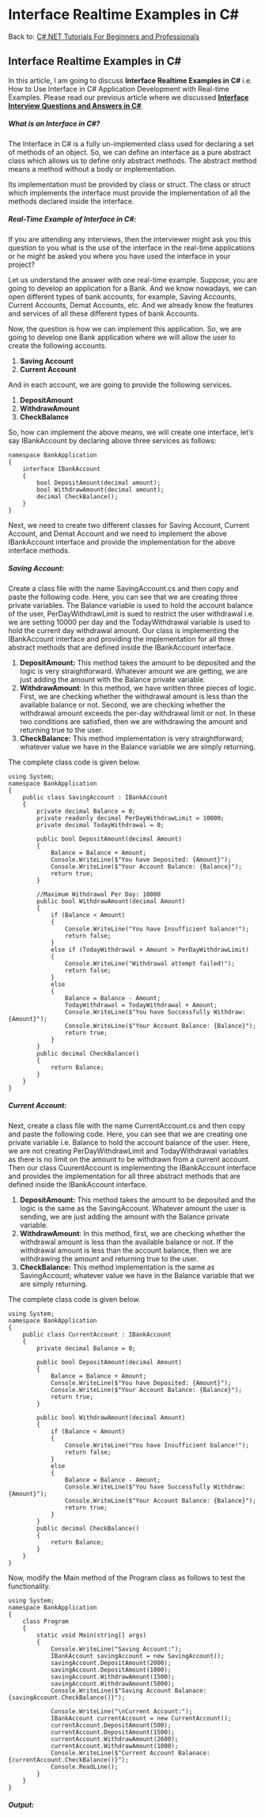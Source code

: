 # Interface Realtime Examples in C#

Back to: [C#.NET Tutorials For Beginners and Professionals](https://dotnettutorials.net/course/csharp-dot-net-tutorials/)

## **Interface Realtime Examples in C#**

In this article, I am going to discuss **Interface Realtime Examples in C#** i.e. How to Use Interface in C# Application Development with Real-time Examples. Please read our previous article where we discussed [**Interface Interview Questions and Answers in C#**](https://dotnettutorials.net/lesson/interface-interview-questions-and-answers-in-csharp/).

##### **What is an Interface in C#?**

The Interface in C# is a fully un-implemented class used for declaring a set of methods of an object. So, we can define an interface as a pure abstract class which allows us to define only abstract methods. The abstract method means a method without a body or implementation.

Its implementation must be provided by class or struct. The class or struct which implements the interface must provide the implementation of all the methods declared inside the interface.

##### **Real-Time Example of Interface in C#:**

If you are attending any interviews, then the interviewer might ask you this question to you what is the use of the interface in the real-time applications or he might be asked you where you have used the interface in your project?

Let us understand the answer with one real-time example. Suppose, you are going to develop an application for a Bank. And we know nowadays, we can open different types of bank accounts, for example, Saving Accounts, Current Accounts, Demat Accounts, etc. And we already know the features and services of all these different types of bank Accounts.

Now, the question is how we can implement this application. So, we are going to develop one Bank application where we will allow the user to create the following accounts.

1. **Saving Account**
2. **Current Account**

And in each account, we are going to provide the following services.

1. **DepositAmount**
2. **WithdrawAmount**
3. **CheckBalance**

So, how can implement the above means, we will create one interface, let’s say IBankAccount by declaring above three services as follows:

```
namespace BankApplication
{
    interface IBankAccount
    {
        bool DepositAmount(decimal amount);
        bool WithdrawAmount(decimal amount);
        decimal CheckBalance();
    }
} 
```

Next, we need to create two different classes for Saving Account, Current Account, and Demat Account and we need to implement the above IBankAccount interface and provide the implementation for the above interface methods.

##### **Saving Account:**

Create a class file with the name SavingAccount.cs and then copy and paste the following code. Here, you can see that we are creating three private variables. The Balance variable is used to hold the account balance of the user, PerDayWithdrawLimit is sued to restrict the user withdrawal i.e. we are setting 10000 per day and the TodayWithdrawal variable is used to hold the current day withdrawal amount. Our class is implementing the IBankAccount interface and providing the implementation for all three abstract methods that are defined inside the IBankAccount interface.

1. **DepositAmount:** This method takes the amount to be deposited and the logic is very straightforward. Whatever amount we are getting, we are just adding the amount with the Balance private variable.
2. **WithdrawAmount**: In this method, we have written three pieces of logic. First, we are checking whether the withdrawal amount is less than the available balance or not. Second, we are checking whether the withdrawal amount exceeds the per-day withdrawal limit or not. In these two conditions are satisfied, then we are withdrawing the amount and returning true to the user.
3. **CheckBalance:** This method implementation is very straightforward; whatever value we have in the Balance variable we are simply returning.

The complete class code is given below.

```
using System;
namespace BankApplication
{
    public class SavingAccount : IBankAccount
    {
        private decimal Balance = 0;
        private readonly decimal PerDayWithdrawLimit = 10000;
        private decimal TodayWithdrawal = 0;

        public bool DepositAmount(decimal Amount)
        {
            Balance = Balance + Amount;
            Console.WriteLine($"You have Deposited: {Amount}");
            Console.WriteLine($"Your Account Balance: {Balance}");
            return true;
        }

        //Maximum Withdrawal Per Day: 10000
        public bool WithdrawAmount(decimal Amount)
        {
            if (Balance < Amount)
            {
                Console.WriteLine("You have Insufficient balance!");
                return false;
            }
            else if (TodayWithdrawal + Amount > PerDayWithdrawLimit)
            {
                Console.WriteLine("Withdrawal attempt failed!");
                return false;
            }
            else
            {
                Balance = Balance - Amount;
                TodayWithdrawal = TodayWithdrawal + Amount;
                Console.WriteLine($"You have Successfully Withdraw: {Amount}");
                Console.WriteLine($"Your Account Balance: {Balance}");
                return true;
            }
        }
        public decimal CheckBalance()
        {
            return Balance;
        }
    }
}
```

##### **Current Account:**

Next, create a class file with the name CurrentAccount.cs and then copy and paste the following code. Here, you can see that we are creating one private variable i.e. Balance to hold the account balance of the user. Here, we are not creating PerDayWithdrawLimit and TodayWithdrawal variables as there is no limit on the amount to be withdrawn from a current account. Then our class CuurentAccount is implementing the IBankAccount interface and provides the implementation for all three abstract methods that are defined inside the IBankAccount interface.

1. **DepositAmount:** This method takes the amount to be deposited and the logic is the same as the SavingAccount. Whatever amount the user is sending, we are just adding the amount with the Balance private variable.
2. **WithdrawAmount**: In this method, first, we are checking whether the withdrawal amount is less than the available balance or not. If the withdrawal amount is less than the account balance, then we are withdrawing the amount and returning true to the user.
3. **CheckBalance:** This method implementation is the same as SavingAccount; whatever value we have in the Balance variable that we are simply returning.

The complete class code is given below.

```
using System;
namespace BankApplication
{
    public class CurrentAccount : IBankAccount
    {
        private decimal Balance = 0;
        
        public bool DepositAmount(decimal Amount)
        {
            Balance = Balance + Amount;
            Console.WriteLine($"You have Deposited: {Amount}");
            Console.WriteLine($"Your Account Balance: {Balance}");
            return true;
        }

        public bool WithdrawAmount(decimal Amount)
        {
            if (Balance < Amount)
            {
                Console.WriteLine("You have Insufficient balance!");
                return false;
            }
            else
            {
                Balance = Balance - Amount;
                Console.WriteLine($"You have Successfully Withdraw: {Amount}");
                Console.WriteLine($"Your Account Balance: {Balance}");
                return true;
            }
        }
        public decimal CheckBalance()
        {
            return Balance;
        }
    }
}
```

Now, modify the Main method of the Program class as follows to test the functionality.

```
using System;
namespace BankApplication
{
    class Program
    {
        static void Main(string[] args)
        {
            Console.WriteLine("Saving Account:");
            IBankAccount savingAccount = new SavingAccount();
            savingAccount.DepositAmount(2000);
            savingAccount.DepositAmount(1000);
            savingAccount.WithdrawAmount(1500);
            savingAccount.WithdrawAmount(5000);
            Console.WriteLine($"Saving Account Balanace: {savingAccount.CheckBalance()}");

            Console.WriteLine("\nCurrent Account:");
            IBankAccount currentAccount = new CurrentAccount();
            currentAccount.DepositAmount(500);
            currentAccount.DepositAmount(1500);
            currentAccount.WithdrawAmount(2600);
            currentAccount.WithdrawAmount(1000);
            Console.WriteLine($"Current Account Balanace: {currentAccount.CheckBalance()}");
            Console.ReadLine();
        }
    }
}
```

###### **Output:**

![Interface Realtime Examples in C#](data:image/svg+xml,%3Csvg%20xmlns=%22http://www.w3.org/2000/svg%22%20width=%22340%22%20height=%22385%22%3E%3C/svg%3E "Interface Realtime Examples in C#")

In the next article, I am going to discuss [**Multiple Inheritance in C#**](https://dotnettutorials.net/lesson/multiple-inheritance-csharp/) with Examples. Here, in this article, I try to explain **Interface Realtime Examples in C#**. I hope this article will help you with your need. I would like to have your feedback. Please post your feedback, question, or comments about this Interface Realtime Examples in the C# article.

[![dotnettutorials 1280x720](data:image/svg+xml,%3Csvg%20xmlns=%22http://www.w3.org/2000/svg%22%20width=%221280%22%20height=%22720%22%3E%3C/svg%3E)](https://dotnettutorials.net/pranaya-rout/)

[Dot Net Tutorials](https://dotnettutorials.net/pranaya-rout/)

**About the Author: Pranaya Rout**

Pranaya Rout has published more than 3,000 articles in his 11-year career. Pranaya Rout has very good experience with Microsoft Technologies, Including C#, VB, ASP.NET MVC, ASP.NET Web API, EF, EF Core, ADO.NET, LINQ, SQL Server, MYSQL, Oracle, ASP.NET Core, Cloud Computing, Microservices, Design Patterns and still learning new technologies.

https://www.facebook.com/tutorialsdotnet/http://www.linkedin.com/in/pranaya-routhttps://twitter.com/RoutPranayahttps://www.youtube.com/@DotNetTutorialshttps://wa.me/917021801173https://t.me/dotnettutorials

[Previous Lesson
Interface Interview Questions and Answers in C#
Lesson 23 within section OOPs in C#.](https://dotnettutorials.net/lesson/interface-interview-questions-and-answers-in-csharp/)

[Next Lesson
Multiple Inheritance in C#
Lesson 25 within section OOPs in C#.](https://dotnettutorials.net/lesson/multiple-inheritance-csharp/)

### 2 thoughts on “Interface Realtime Examples in C#”

1. ![](data:image/svg+xml,%3Csvg%20xmlns=%22http://www.w3.org/2000/svg%22%20width=%2250%22%20height=%2250%22%3E%3C/svg%3E)

**TheDesperateProgrammer**

[September 4, 2023 at 4:53 pm](https://dotnettutorials.net/lesson/interface-realtime-examples-in-csharp/#comment-4611)

i still don’t understand why we used interfaces here. we could have just used an abstract class as both saving accoints and current accounts share the same implementation of the Deposit and CheckBalance methods, and made the withdraw mehtod abstract. I understand interfaces in general but this example just doesn’t sit right with me.

[Reply](https://dotnettutorials.net/lesson/interface-realtime-examples-in-csharp//#comment-4611)
2. ![](data:image/svg+xml,%3Csvg%20xmlns=%22http://www.w3.org/2000/svg%22%20width=%2250%22%20height=%2250%22%3E%3C/svg%3E)

**M.Ibrahim**

[July 11, 2024 at 12:40 pm](https://dotnettutorials.net/lesson/interface-realtime-examples-in-csharp/#comment-5635)

Very cool…

[Reply](https://dotnettutorials.net/lesson/interface-realtime-examples-in-csharp//#comment-5635)

### Leave a Reply [Cancel reply](/lesson/interface-realtime-examples-in-csharp/#respond)

Your email address will not be published. Required fields are marked \*

Comment \* 

Name\*

Email\*

Website

---